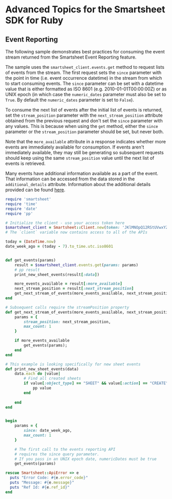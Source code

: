 # Advanced Topics for the Smartsheet SDK for Ruby

## Event Reporting
The following sample demonstrates best practices for consuming the event stream returned from the Smartsheet Event Reporting feature. 

The sample uses the `smartsheet_client.events.get` method to request lists of events from the stream. The first request sets the `since` parameter with the point in time (i.e. event occurrence datetime) in the stream from which to start consuming events. The `since` parameter can be set with a datetime value that is either formatted as ISO 8601 (e.g. 2010-01-01T00:00:00Z) or as UNIX epoch (in which case the `numeric_dates` parameter must also be set to `True`. By default the `numeric_dates` parameter is set to `False`).

To consume the next list of events after the initial list of events is returned, set the `stream_position` parameter with the `next_stream_position` attribute obtained from the previous request and don't set the `since` parameter with any values. This is because when using the `get` method, either the `since` parameter or the `stream_position` parameter should be set, but never both. 

Note that the `more_available` attribute in a response indicates whether more events are immediately available for consumption. If events aren't immediately available, they may still be generating so subsequent requests should keep using the same `stream_position` value until the next list of events is retrieved.

Many events have additional information available as a part of the event. That information can be accessed from the data stored in the `additional_details` attribute. Information about the additional details provided can be found [here](https://smartsheet.redoc.ly/tag/eventsDescription).


```Ruby
require 'smartsheet'
require 'time'
require 'date'
require 'pp'

# Initialize the client - use your access token here
$smartsheet_client = Smartsheet::Client.new(token: 'JKlMNOpQ12RStUVwxYZAbcde3F5g6hijklM789')
# The `client` variable now contains access to all of the APIs

today = (DateTime.now)
date_week_ago = (today - 7).to_time.utc.iso8601 


def get_events(params)
    result = $smartsheet_client.events.get(params: params)
    # pp result
    print_new_sheet_events(result[:data])

    more_events_available = result[:more_available]
    next_stream_position = result[:next_stream_position]
    get_next_stream_of_events(more_events_available, next_stream_position)
end 

# Subsequent calls require the streamPosition property
def get_next_stream_of_events(more_events_available, next_stream_position)
    params = {
        stream_position: next_stream_position,
        max_count: 1
    }

    if more_events_available 
        get_events(params);
    end
end 

# This example is looking specifically for new sheet events
def print_new_sheet_events(data)
    data.each do |value|
        # Find all created sheets
        if value[:object_type] == "SHEET" && value[:action] == "CREATE"
            pp value
        end
        
    end
end 


begin
    params = {
        since: date_week_ago,
        max_count: 1
    }

    # The first call to the events reporting API
    # requires the since query parameter.
    # If you pass in an UNIX epoch date, numericDates must be true
    get_events(params)

rescue Smartsheet::ApiError => e
  puts "Error Code: #{e.error_code}"
  puts "Message: #{e.message}"
  puts "Ref Id: #{e.ref_id}"
end
```